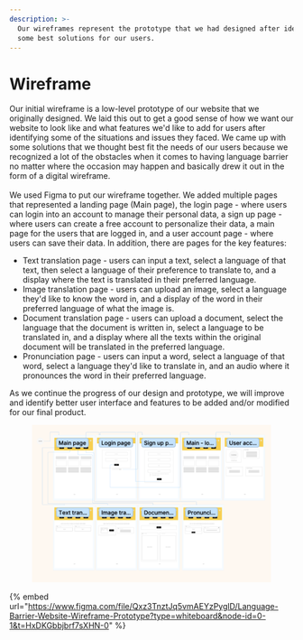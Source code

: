 ```yaml
---
description: >-
  Our wireframes represent the prototype that we had designed after identifying
  some best solutions for our users.
---
```


# Wireframe

Our initial wireframe is a low-level prototype of our website that we originally designed. We laid this out to get a good sense of how we want our website to look like and what features we'd like to add for users after identifying some of the situations and issues they faced. We came up with some solutions that we thought best fit the needs of our users because we recognized a lot of the obstacles when it comes to having language barrier no matter where the occasion may happen and basically drew it out in the form of a digital wireframe.\
\
We used Figma to put our wireframe together. We added multiple pages that represented a landing page (Main page), the login page - where users can login into an account to manage their personal data, a sign up page - where users can create a free account to personalize their data, a main page for the users that are logged in, and a user account page - where users can save their data. In addition, there are pages for the key features:&#x20;

* Text translation page - users can input a text, select a language of that text, then select a language of their preference to translate to, and a display where the text is translated in their preferred language.
* Image translation page - users can upload an image, select a language they'd like to know the word in, and a display of the word in their preferred language of what the image is.
* Document translation page - users can upload a document, select the language that the document is written in, select a language to be translated in, and a display where all the texts within the original document will be translated in the preferred language.
* Pronunciation page - users can input a word, select a language of that word, select a language they'd like to translate in, and an audio where it pronounces the word in their preferred language.

As we continue the progress of our design and prototype, we will improve and identify better user interface and features to be added and/or modified for our final product.

<figure><img src=".gitbook/assets/image.png" alt=""><figcaption></figcaption></figure>

{% embed url="https://www.figma.com/file/Qxz3TnztJq5vmAEYzPyglD/Language-Barrier-Website-Wireframe-Prototype?type=whiteboard&node-id=0-1&t=HxDKGbbjbrf7sXHN-0" %}
